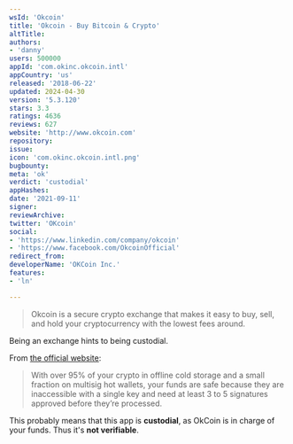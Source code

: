 ```yaml
---
wsId: 'Okcoin'
title: 'Okcoin - Buy Bitcoin & Crypto'
altTitle: 
authors:
- 'danny'
users: 500000
appId: 'com.okinc.okcoin.intl'
appCountry: 'us'
released: '2018-06-22'
updated: 2024-04-30
version: '5.3.120'
stars: 3.3
ratings: 4636
reviews: 627
website: 'http://www.okcoin.com'
repository: 
issue: 
icon: 'com.okinc.okcoin.intl.png'
bugbounty: 
meta: 'ok'
verdict: 'custodial'
appHashes: 
date: '2021-09-11'
signer: 
reviewArchive: 
twitter: 'OKcoin'
social:
- 'https://www.linkedin.com/company/okcoin'
- 'https://www.facebook.com/OkcoinOfficial'
redirect_from: 
developerName: 'OKCoin Inc.'
features:
- 'ln'

---
```


> Okcoin is a secure crypto exchange that makes it easy to buy, sell, and hold your cryptocurrency with the lowest fees around.

Being an exchange hints to being custodial.

From [the official website](https://www.okcoin.com/security.html):

> With over 95% of your crypto in offline cold storage and a small fraction on multisig hot wallets, your funds are safe because they are inaccessible with a single key and need at least 3 to 5 signatures approved before they’re processed.

This probably means that this app is **custodial**, as OkCoin is in charge of your funds. Thus it's **not verifiable**.
